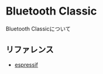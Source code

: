# Bluetooth Classic

Bluetooth Classicについて

## リファレンス
- [espressif](https://docs.espressif.com/projects/esp-idf/en/latest/api-reference/bluetooth/classic_bt.html)

